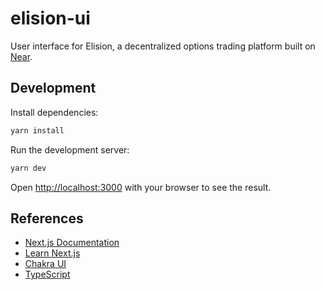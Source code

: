 # elision-ui
User interface for Elision, a decentralized options trading platform built on [Near](https://near.org).

## Development
Install dependencies:
```bash
yarn install
```
Run the development server:
```bash
yarn dev
```

Open [http://localhost:3000](http://localhost:3000) with your browser to see the result.

## References

- [Next.js Documentation](https://nextjs.org/docs)
- [Learn Next.js](https://nextjs.org/learn)
- [Chakra UI](https://chakra-ui.com)
- [TypeScript](https://www.typescriptlang.org)
